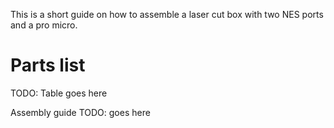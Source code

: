 This is a short guide on how to assemble a laser cut box with two NES ports and a pro micro.

Parts list
==========
TODO: Table goes here


Assembly guide
TODO: goes here
